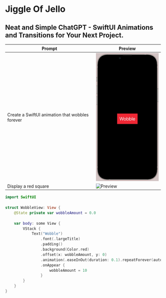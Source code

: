 # Jiggle Of Jello
## Neat and Simple ChatGPT - SwiftUI Animations and Transitions for Your Next Project. 

| Prompt | Preview |
|--------|---------|
| Create a SwiftUI animation that wobbles forever | ![Wobble](https://github.com/GetStream/JiggleOfJello/blob/main/Previews/wobble.png) |
| Display a red square | ![Preview](https://via.placeholder.com/100x100) |


```swift
import SwiftUI

struct WobbleView: View {
    @State private var wobbleAmount = 0.0
    
    var body: some View {
        VStack {
            Text("Wobble")
                .font(.largeTitle)
                .padding()
                .background(Color.red)
                .offset(x: wobbleAmount, y: 0)
                .animation(.easeInOut(duration: 0.1).repeatForever(autoreverses: true), value: wobbleAmount)
                .onAppear {
                    wobbleAmount = 10
                }
        }
    }
} 
```







